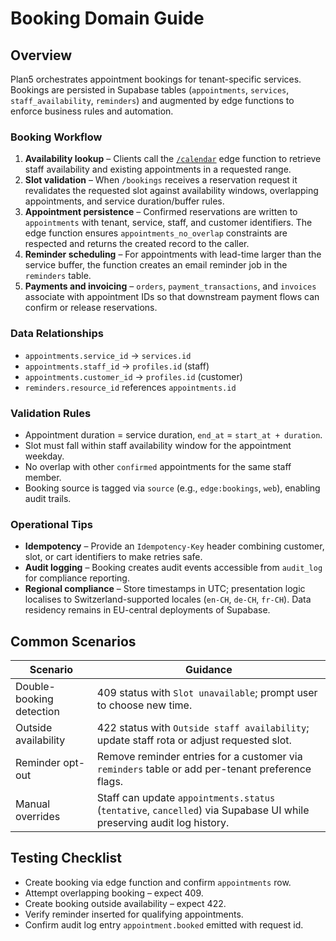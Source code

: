 # Booking Domain Guide

## Overview
Plan5 orchestrates appointment bookings for tenant-specific services. Bookings are persisted in Supabase tables (`appointments`, `services`, `staff_availability`, `reminders`) and augmented by edge functions to enforce business rules and automation.

### Booking Workflow
1. **Availability lookup** – Clients call the [`/calendar`](./api.md#calendar) edge function to retrieve staff availability and existing appointments in a requested range.
2. **Slot validation** – When `/bookings` receives a reservation request it revalidates the requested slot against availability windows, overlapping appointments, and service duration/buffer rules.
3. **Appointment persistence** – Confirmed reservations are written to `appointments` with tenant, service, staff, and customer identifiers. The edge function ensures `appointments_no_overlap` constraints are respected and returns the created record to the caller.
4. **Reminder scheduling** – For appointments with lead-time larger than the service buffer, the function creates an email reminder job in the `reminders` table.
5. **Payments and invoicing** – `orders`, `payment_transactions`, and `invoices` associate with appointment IDs so that downstream payment flows can confirm or release reservations.

### Data Relationships
- `appointments.service_id` → `services.id`
- `appointments.staff_id` → `profiles.id` (staff)
- `appointments.customer_id` → `profiles.id` (customer)
- `reminders.resource_id` references `appointments.id`

### Validation Rules
- Appointment duration = service duration, `end_at` = `start_at + duration`.
- Slot must fall within staff availability window for the appointment weekday.
- No overlap with other `confirmed` appointments for the same staff member.
- Booking source is tagged via `source` (e.g., `edge:bookings`, `web`), enabling audit trails.

### Operational Tips
- **Idempotency** – Provide an `Idempotency-Key` header combining customer, slot, or cart identifiers to make retries safe.
- **Audit logging** – Booking creates audit events accessible from `audit_log` for compliance reporting.
- **Regional compliance** – Store timestamps in UTC; presentation logic localises to Switzerland-supported locales (`en-CH`, `de-CH`, `fr-CH`). Data residency remains in EU-central deployments of Supabase.

## Common Scenarios
| Scenario | Guidance |
| --- | --- |
| Double-booking detection | 409 status with `Slot unavailable`; prompt user to choose new time. |
| Outside availability | 422 status with `Outside staff availability`; update staff rota or adjust requested slot. |
| Reminder opt-out | Remove reminder entries for a customer via `reminders` table or add per-tenant preference flags. |
| Manual overrides | Staff can update `appointments.status` (`tentative`, `cancelled`) via Supabase UI while preserving audit log history. |

## Testing Checklist
- Create booking via edge function and confirm `appointments` row.
- Attempt overlapping booking – expect 409.
- Create booking outside availability – expect 422.
- Verify reminder inserted for qualifying appointments.
- Confirm audit log entry `appointment.booked` emitted with request id.
